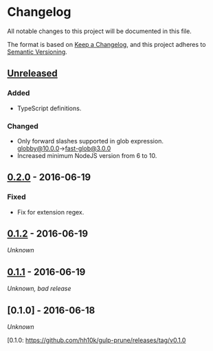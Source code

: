 # Changelog
All notable changes to this project will be documented in this file.

The format is based on [Keep a Changelog](https://keepachangelog.com/en/1.0.0/),
and this project adheres to [Semantic Versioning](https://semver.org/spec/v2.0.0.html).

## [Unreleased]

### Added
* TypeScript definitions.

### Changed
* Only forward slashes supported in glob expression. [globby@10.0.0](https://github.com/sindresorhus/globby/releases/tag/v10.0.0)→[fast-glob@3.0.0](https://github.com/mrmlnc/fast-glob/releases/tag/3.0.0)
* Increased minimum NodeJS version from 6 to 10.

## [0.2.0] - 2016-06-19

### Fixed
* Fix for extension regex.

## [0.1.2] - 2016-06-19

_Unknown_

## [0.1.1] - 2016-06-19

_Unknown, bad release_

## [0.1.0] - 2016-06-18

_Unknown_

[Unreleased]: https://github.com/hh10k/gulp-prune/compare/v0.2.0...HEAD
[0.2.0]: https://github.com/hh10k/gulp-prune/releases/tag/v0.2.0
[0.1.2]: https://github.com/hh10k/gulp-prune/releases/tag/v0.1.2
[0.1.1]: https://github.com/hh10k/gulp-prune/releases/tag/v0.1.1
[0.1.0: https://github.com/hh10k/gulp-prune/releases/tag/v0.1.0